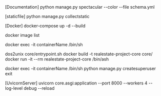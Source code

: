[Documentation]
python manage.py spectacular --color --file schema.yml

[staticfile]
python manage.py collectstatic

[Docker]
docker-compose up -d --build
<!-- get image list -->
docker image list
<!--  -->
docker exec -it containerName /bin/sh
<!-- windows problems fix -->
dos2unix core/entrypoint.sh 
docker build -t realestate-project-core core/
docker run -it --rm realestate-project-core /bin/ash
<!-- end windows problems fix -->
<!-- create superuser -->
docker exec -it containerName /bin/sh
python manage.py createsuperuser
exit

[UvicornServer]
uvicorn core.asgi:application --port 8000 --workers 4 --log-level debug --reload
